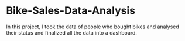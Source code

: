 # Bike-Sales-Data-Analysis

In this project, I took the data of people who bought bikes and analysed their status and finalized all the data into a dashboard.
